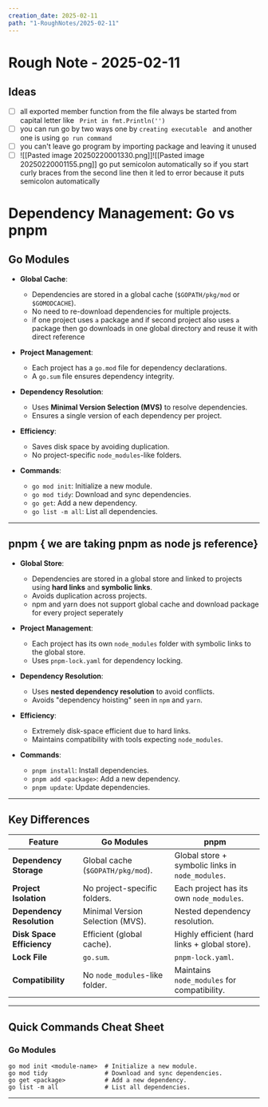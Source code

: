 ```yaml
---
creation_date: 2025-02-11
path: "1-RoughNotes/2025-02-11"
---
```

# Rough Note - 2025-02-11

## Ideas
- [ ] all exported member function from the file always be started from capital letter like ` Print in fmt.Println('')`
- [ ] you can run go by two ways one by `creating executable ` and another one is using `go run command `
- [ ] you can't leave go program by importing package and leaving it unused
- [ ] ![[Pasted image 20250220001330.png]]![[Pasted image 20250220001155.png]]
go put semicolon automatically so if you start curly braces from the second line then it led to error because it puts semicolon automatically

# Dependency Management: Go vs pnpm

## **Go Modules**
- **Global Cache**:
  - Dependencies are stored in a global cache (`$GOPATH/pkg/mod` or `$GOMODCACHE`).
  - No need to re-download dependencies for multiple projects.
  - if one project uses `a` package and if second project also uses `a` package then go downloads in one global directory and reuse it with direct reference  

- **Project Management**:
  - Each project has a `go.mod` file for dependency declarations.
  - A `go.sum` file ensures dependency integrity.

- **Dependency Resolution**:
  - Uses **Minimal Version Selection (MVS)** to resolve dependencies.
  - Ensures a single version of each dependency per project.

- **Efficiency**:
  - Saves disk space by avoiding duplication.
  - No project-specific `node_modules`-like folders.

- **Commands**:
  - `go mod init`: Initialize a new module.
  - `go mod tidy`: Download and sync dependencies.
  - `go get`: Add a new dependency.
  - `go list -m all`: List all dependencies.

---

## **pnpm** { we are taking pnpm as node js reference}
- **Global Store**:
  - Dependencies are stored in a global store and linked to projects using **hard links** and **symbolic links**.
  - Avoids duplication across projects.
  - npm and yarn does not support global cache and download package for every project seperately

- **Project Management**:
  - Each project has its own `node_modules` folder with symbolic links to the global store.
  - Uses `pnpm-lock.yaml` for dependency locking.

- **Dependency Resolution**:
  - Uses **nested dependency resolution** to avoid conflicts.
  - Avoids "dependency hoisting" seen in `npm` and `yarn`.

- **Efficiency**:
  - Extremely disk-space efficient due to hard links.
  - Maintains compatibility with tools expecting `node_modules`.

- **Commands**:
  - `pnpm install`: Install dependencies.
  - `pnpm add <package>`: Add a new dependency.
  - `pnpm update`: Update dependencies.

---

## **Key Differences**
| Feature                     | Go Modules                                | pnpm                                      |
|-----------------------------|------------------------------------------|------------------------------------------|
| **Dependency Storage**      | Global cache (`$GOPATH/pkg/mod`).        | Global store + symbolic links in `node_modules`. |
| **Project Isolation**       | No project-specific folders.             | Each project has its own `node_modules`. |
| **Dependency Resolution**  | Minimal Version Selection (MVS).         | Nested dependency resolution.            |
| **Disk Space Efficiency**   | Efficient (global cache).                | Highly efficient (hard links + global store). |
| **Lock File**               | `go.sum`.                                | `pnpm-lock.yaml`.                        |
| **Compatibility**           | No `node_modules`-like folder.           | Maintains `node_modules` for compatibility. |


---

## **Quick Commands Cheat Sheet**

### **Go Modules**
```
go mod init <module-name>  # Initialize a new module.
go mod tidy                # Download and sync dependencies.
go get <package>           # Add a new dependency.
go list -m all             # List all dependencies.

```
------
